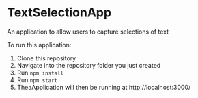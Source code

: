 # TextSelectionApp
An application to allow users to capture selections of text

To run this application:
1. Clone this repository
1. Navigate into the repository folder you just created
1. Run ```npm install```
1. Run ```npm start```
1. TheaApplication will then be running at http://localhost:3000/